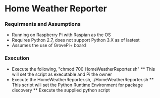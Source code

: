 # Home Weather Reporter

### Requirments and Assumptions
* Running on Raspberry Pi with Raspian as the OS
* Requires Python 2.7, does not support Python 3.X as of lastest
* Assumes the use of GrovePi+ board

### Execution
* Execute the following, "chmod 700 HomeWeatherReporter.sh"
** This will set the script as executable and Pi the owner
* Execute the HomeWeatherReporter.sh, ./HomeWeatherReporter.sh
** This script will set the Python Runtime Environment for package discovery
** Execute the supplied python script
